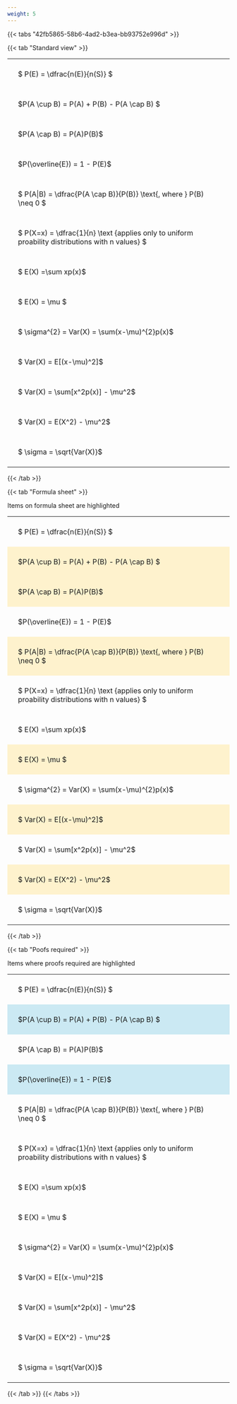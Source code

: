 ```yaml
---
weight: 5
---
```


{{< tabs "42fb5865-58b6-4ad2-b3ea-bb93752e996d" >}}

{{< tab "Standard view" >}}

<style type="text/css">
#T_e736a th.col_heading {
  text-align: left;
  font-size: 1em;
}
#T_e736a td {
  text-align: left;
  font-size: 1em;
  padding: 1.5em;
}
</style>
<table id="T_e736a">
  <thead>
  </thead>
  <tbody>
    <tr>
      <td id="T_e736a_row0_col0" class="data row0 col0" >$ P(E) = \dfrac{n(E)}{n(S)} $</td>
    </tr>
    <tr>
      <td id="T_e736a_row1_col0" class="data row1 col0" >$P(A \cup B) = P(A) + P(B) - P(A \cap B) $</td>
    </tr>
    <tr>
      <td id="T_e736a_row2_col0" class="data row2 col0" >$P(A \cap B)  = P(A)P(B)$</td>
    </tr>
    <tr>
      <td id="T_e736a_row3_col0" class="data row3 col0" >$P(\overline{E}) = 1 - P(E)$</td>
    </tr>
    <tr>
      <td id="T_e736a_row4_col0" class="data row4 col0" >$ P(A|B) = \dfrac{P(A \cap B)}{P(B)} \text{, where } P(B) \neq 0 $</td>
    </tr>
    <tr>
      <td id="T_e736a_row5_col0" class="data row5 col0" >$ P(X=x) =  \dfrac{1}{n} 
\text {applies only to uniform proability distributions with n values} $</td>
    </tr>
    <tr>
      <td id="T_e736a_row6_col0" class="data row6 col0" >$ E(X) =\sum xp(x)$</td>
    </tr>
    <tr>
      <td id="T_e736a_row7_col0" class="data row7 col0" >$ E(X) = \mu $</td>
    </tr>
    <tr>
      <td id="T_e736a_row8_col0" class="data row8 col0" >$ \sigma^{2} = Var(X) = \sum(x-\mu)^{2}p(x)$</td>
    </tr>
    <tr>
      <td id="T_e736a_row9_col0" class="data row9 col0" >$ Var(X) = E[(x-\mu)^2]$</td>
    </tr>
    <tr>
      <td id="T_e736a_row10_col0" class="data row10 col0" >$ Var(X) = \sum[x^2p(x)] - \mu^2$</td>
    </tr>
    <tr>
      <td id="T_e736a_row11_col0" class="data row11 col0" >$ Var(X) = E(X^2) - \mu^2$</td>
    </tr>
    <tr>
      <td id="T_e736a_row12_col0" class="data row12 col0" >$ \sigma = \sqrt{Var(X)}$</td>
    </tr>
  </tbody>
</table>
{{< /tab >}}

{{< tab "Formula sheet" >}}

Items on formula sheet are highlighted 
<br>
<style type="text/css">
#T_cb386 th.col_heading {
  text-align: left;
  font-size: 1em;
}
#T_cb386 td {
  text-align: left;
  font-size: 1em;
  padding: 1.5em;
}
#T_cb386_row0_col0, #T_cb386_row3_col0, #T_cb386_row5_col0, #T_cb386_row6_col0, #T_cb386_row8_col0, #T_cb386_row10_col0, #T_cb386_row12_col0 {
  background-color: rgba(0,0,0,0);
}
#T_cb386_row1_col0, #T_cb386_row2_col0, #T_cb386_row4_col0, #T_cb386_row7_col0, #T_cb386_row9_col0, #T_cb386_row11_col0 {
  background-color: rgba(255,194,10, 0.2);
}
</style>
<table id="T_cb386">
  <thead>
  </thead>
  <tbody>
    <tr>
      <td id="T_cb386_row0_col0" class="data row0 col0" >$ P(E) = \dfrac{n(E)}{n(S)} $</td>
    </tr>
    <tr>
      <td id="T_cb386_row1_col0" class="data row1 col0" >$P(A \cup B) = P(A) + P(B) - P(A \cap B) $</td>
    </tr>
    <tr>
      <td id="T_cb386_row2_col0" class="data row2 col0" >$P(A \cap B)  = P(A)P(B)$</td>
    </tr>
    <tr>
      <td id="T_cb386_row3_col0" class="data row3 col0" >$P(\overline{E}) = 1 - P(E)$</td>
    </tr>
    <tr>
      <td id="T_cb386_row4_col0" class="data row4 col0" >$ P(A|B) = \dfrac{P(A \cap B)}{P(B)} \text{, where } P(B) \neq 0 $</td>
    </tr>
    <tr>
      <td id="T_cb386_row5_col0" class="data row5 col0" >$ P(X=x) =  \dfrac{1}{n} 
\text {applies only to uniform proability distributions with n values} $</td>
    </tr>
    <tr>
      <td id="T_cb386_row6_col0" class="data row6 col0" >$ E(X) =\sum xp(x)$</td>
    </tr>
    <tr>
      <td id="T_cb386_row7_col0" class="data row7 col0" >$ E(X) = \mu $</td>
    </tr>
    <tr>
      <td id="T_cb386_row8_col0" class="data row8 col0" >$ \sigma^{2} = Var(X) = \sum(x-\mu)^{2}p(x)$</td>
    </tr>
    <tr>
      <td id="T_cb386_row9_col0" class="data row9 col0" >$ Var(X) = E[(x-\mu)^2]$</td>
    </tr>
    <tr>
      <td id="T_cb386_row10_col0" class="data row10 col0" >$ Var(X) = \sum[x^2p(x)] - \mu^2$</td>
    </tr>
    <tr>
      <td id="T_cb386_row11_col0" class="data row11 col0" >$ Var(X) = E(X^2) - \mu^2$</td>
    </tr>
    <tr>
      <td id="T_cb386_row12_col0" class="data row12 col0" >$ \sigma = \sqrt{Var(X)}$</td>
    </tr>
  </tbody>
</table>
{{< /tab >}}

{{< tab "Poofs required" >}}

Items where proofs required are highlighted 
<br>
<style type="text/css">
#T_b4569 th.col_heading {
  text-align: left;
  font-size: 1em;
}
#T_b4569 td {
  text-align: left;
  font-size: 1em;
  padding: 1.5em;
}
#T_b4569_row0_col0, #T_b4569_row2_col0, #T_b4569_row4_col0, #T_b4569_row5_col0, #T_b4569_row6_col0, #T_b4569_row7_col0, #T_b4569_row8_col0, #T_b4569_row9_col0, #T_b4569_row10_col0, #T_b4569_row11_col0, #T_b4569_row12_col0 {
  background-color: rgba(0,0,0,0);
}
#T_b4569_row1_col0, #T_b4569_row3_col0 {
  background-color: rgba(0,150,200, 0.2);
}
</style>
<table id="T_b4569">
  <thead>
  </thead>
  <tbody>
    <tr>
      <td id="T_b4569_row0_col0" class="data row0 col0" >$ P(E) = \dfrac{n(E)}{n(S)} $</td>
    </tr>
    <tr>
      <td id="T_b4569_row1_col0" class="data row1 col0" >$P(A \cup B) = P(A) + P(B) - P(A \cap B) $</td>
    </tr>
    <tr>
      <td id="T_b4569_row2_col0" class="data row2 col0" >$P(A \cap B)  = P(A)P(B)$</td>
    </tr>
    <tr>
      <td id="T_b4569_row3_col0" class="data row3 col0" >$P(\overline{E}) = 1 - P(E)$</td>
    </tr>
    <tr>
      <td id="T_b4569_row4_col0" class="data row4 col0" >$ P(A|B) = \dfrac{P(A \cap B)}{P(B)} \text{, where } P(B) \neq 0 $</td>
    </tr>
    <tr>
      <td id="T_b4569_row5_col0" class="data row5 col0" >$ P(X=x) =  \dfrac{1}{n} 
\text {applies only to uniform proability distributions with n values} $</td>
    </tr>
    <tr>
      <td id="T_b4569_row6_col0" class="data row6 col0" >$ E(X) =\sum xp(x)$</td>
    </tr>
    <tr>
      <td id="T_b4569_row7_col0" class="data row7 col0" >$ E(X) = \mu $</td>
    </tr>
    <tr>
      <td id="T_b4569_row8_col0" class="data row8 col0" >$ \sigma^{2} = Var(X) = \sum(x-\mu)^{2}p(x)$</td>
    </tr>
    <tr>
      <td id="T_b4569_row9_col0" class="data row9 col0" >$ Var(X) = E[(x-\mu)^2]$</td>
    </tr>
    <tr>
      <td id="T_b4569_row10_col0" class="data row10 col0" >$ Var(X) = \sum[x^2p(x)] - \mu^2$</td>
    </tr>
    <tr>
      <td id="T_b4569_row11_col0" class="data row11 col0" >$ Var(X) = E(X^2) - \mu^2$</td>
    </tr>
    <tr>
      <td id="T_b4569_row12_col0" class="data row12 col0" >$ \sigma = \sqrt{Var(X)}$</td>
    </tr>
  </tbody>
</table>
{{< /tab >}}
{{< /tabs >}}